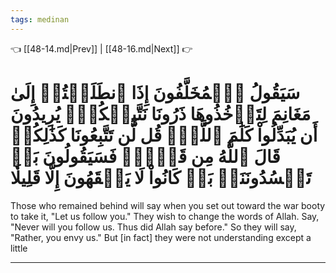 ```yaml
---
tags: medinan
---
```


👈 [[48-14.md|Prev]] | [[48-16.md|Next]] 👉

# سَيَقُولُ ٱلۡمُخَلَّفُونَ إِذَا ٱنطَلَقۡتُمۡ إِلَىٰ مَغَانِمَ لِتَأۡخُذُوهَا ذَرُونَا نَتَّبِعۡكُمۡۖ يُرِيدُونَ أَن يُبَدِّلُواْ كَلَٰمَ ٱللَّهِۚ قُل لَّن تَتَّبِعُونَا كَذَٰلِكُمۡ قَالَ ٱللَّهُ مِن قَبۡلُۖ فَسَيَقُولُونَ بَلۡ تَحۡسُدُونَنَاۚ بَلۡ كَانُواْ لَا يَفۡقَهُونَ إِلَّا قَلِيلٗا

Those who remained behind will say when you set out toward the war booty to take it, "Let us follow you." They wish to change the words of Allah. Say, "Never will you follow us. Thus did Allah say before." So they will say, "Rather, you envy us." But [in fact] they were not understanding except a little

---

